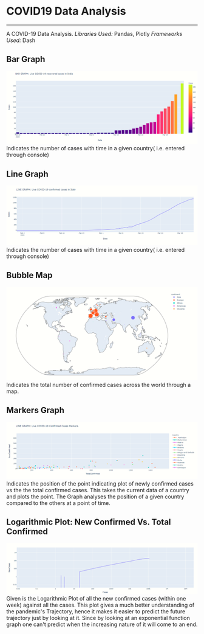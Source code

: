 # COVID19 Data Analysis
 ---------------
 A COVID-19 Data Analysis.
 *Libraries Used:* Pandas, Plotly
 *Frameworks Used:* Dash


## Bar Graph 
![Test Image 1](./bar_graph.PNG)
Indicates the number of cases with time in a given country( i.e. entered through console)

## Line Graph
![Test Image 2](./Line_Graph.PNG)
Indicates the number of cases with time in a given country( i.e. entered through console)

## Bubble Map
![Test Image 3](./map.PNG)
Indicates the total number of confirmed cases across the world through a map.

## Markers Graph
![Test Image 4](./Markers.PNG)
Indicates the position of the point indicating plot of newly confirmed cases vs the the total confirmed cases. This takes the current data of a country and plots the point. The Graph analyses the position of a given country compared to the others at a point of time.

## Logarithmic Plot: New Confirmed Vs. Total Confirmed
![Test Image 5](./NewVsAll.PNG)
Given is the Logarithmic Plot of all the new confirmed cases (within one week) against all the cases. This plot gives a much better understanding of the pandemic's Trajectory, hence it makes it easier to predict the future trajectory just by looking at it. Since by looking at an exponential function graph one can't predict when the increasing nature of it will come to an end.
